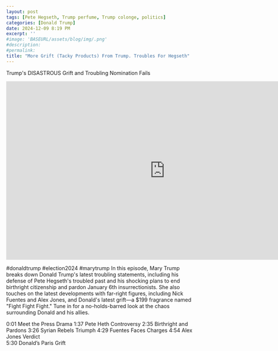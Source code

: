 ```yaml
---
layout: post
tags: [Pete Hegseth, Trump perfume, Trump colonge, politics]
categories: [Donald Trump]
date: 2024-12-09 8:19 PM
excerpt: ''
#image: 'BASEURL/assets/blog/img/.png'
#description:
#permalink:
title: "More Grift (Tacky Products) From Trump. Troubles For Hegseth"
---
```



Trump's DISASTROUS Grift and Troubling Nomination Fails

<iframe width="853" height="480" src="https://www.youtube.com/embed/K-u5a6Jgnuw" title="Trump&#39;s DISASTROUS Grift and Troubling Nomination Fails" frameborder="0" allow="accelerometer; autoplay; clipboard-write; encrypted-media; gyroscope; picture-in-picture; web-share" referrerpolicy="strict-origin-when-cross-origin" allowfullscreen></iframe>

#donaldtrump #election2024 #marytrump
In this episode, Mary Trump breaks down Donald Trump's latest troubling statements, including his defense of Pete Hegseth's troubled past and his shocking plans to end birthright citizenship and pardon January 6th insurrectionists. She also touches on the latest developments with far-right figures, including Nick Fuentes and Alex Jones, and Donald's latest grift—a $199 fragrance named "Fight Fight Fight." Tune in for a no-holds-barred look at the chaos surrounding Donald and his allies.

0:01 Meet the Press Drama
1:37 Pete Heth Controversy
2:35 Birthright and Pardons
3:26 Syrian Rebels Triumph
4:29 Fuentes Faces Charges
4:54 Alex Jones Verdict  
5:30 Donald’s Paris Grift

